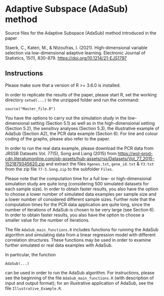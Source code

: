 # Adaptive Subspace (AdaSub) method

Source files for the Adaptive Subspace (AdaSub) method introduced in the paper   

Staerk, C., Kateri, M., & Ntzoufras, I. (2021). High-dimensional variable selection via low-dimensional adaptive learning. Electronic Journal of Statistics, 15(1), 830-879.  https://doi.org/10.1214/21-EJS1797

## Instructions 

Please make sure that a version of R >= 3.6.0 is installed.

In order to replicate the results of the paper, please start R, 
set the working directory `setwd(...)` to the unzipped folder
and run the command: 

`source("Master_file.R")`

You have the options to carry out the simulation study in the low-dimensional setting (Section 5.1) as well as in the high-dimensional setting (Section 5.2), the sensitivy analyses (Section 5.3), the illustrative example of AdaSub (Section A2), the PCR data example (Section 6). For line and colour coding of the graphs, please also refer to the paper. 

In order to run the real data example, please download the PCR data from JRSSB Datasets Vol. 77(5), Song and Liang (2015) from https://wol-prod-cdn.literatumonline.com/pb-assets/hub-assets/rss/Datasets/Vol_77_2015-1521879345620.zip and extract the files `Xgenes.txt`, `gene_id.txt` & `Y3.txt` from the zip file `77-5.Song.zip` to the subfolder `Files`.

Please note that the computation time for a full low- or high-dimensional simulation study are quite long (considering 500 simulated datasets for each sample size). 
In order to obtain faster results, you also have the option to choose a lower number of simulated data examples per sample size and a lower number of considered different sample sizes. Further note that the computation times for the PCR data application are quite long, since the number of iterations of AdaSub is chosen to be very large (see Section 6). In order to obtain faster results, you also have the option to choose a smaller value for the number of iterations.

The file `AdaSub_main_functions.R` includes functions for running the AdaSub algorithm and simulating data from a linear regression model with different correlation structures. These functions may be used in order to examine further simulated or real data examples with AdaSub. 

In particular, the function 

`AdaSub(...)`

can be used in order to run the AdaSub algorithm. 
For instructions, please see the beginning of the file `AdaSub_main_functions.R` (with description of input and output format); for an illustrative application of AdaSub, see the file `Illustrative_Example.R`.  

